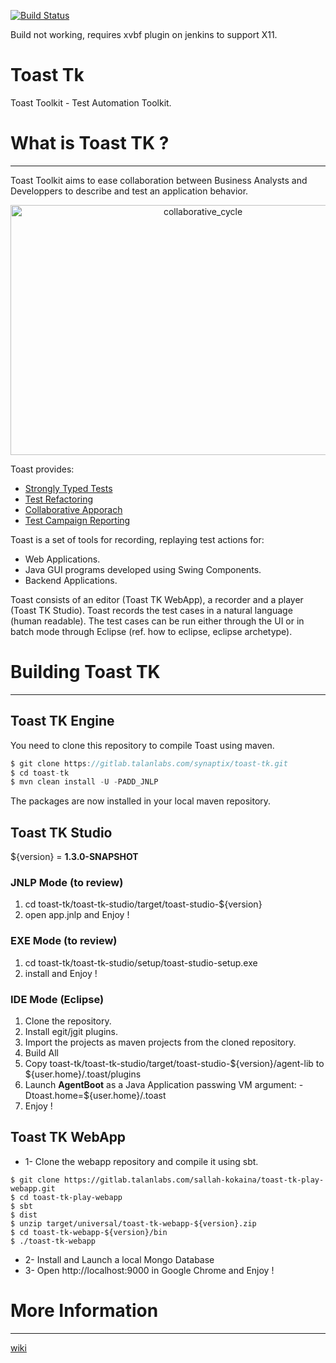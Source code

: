 [![Build Status](https://jenkins.talanlabs.com/buildStatus/icon?job=Toast-tk)](https://jenkins.talanlabs.com/job/Toast-tk/)

Build not working, requires xvbf plugin on jenkins to support X11.

# Toast Tk

Toast Toolkit - Test Automation Toolkit.

# What is Toast TK ?
***

Toast Toolkit aims to ease collaboration between Business Analysts 
and Developpers to describe and test an application behavior. 

<div style="text-align:center" width="100%">
<img src="https://gitlab.talanlabs.com/synaptix/toast-tk/uploads/76234d43d51527bfe7264f8c0b9d9843/collaborative_cycle.png" alt="collaborative_cycle" 
width="600px" height="400px" >
</div>

Toast provides:
- [Strongly Typed Tests](https://gitlab.talanlabs.com/synaptix/toast-tk/wikis/toast-strongly-typed-tests)
- [Test Refactoring](https://gitlab.talanlabs.com/synaptix/toast-tk/wikis/toast-test-refactoring)
- [Collaborative Apporach](https://gitlab.talanlabs.com/synaptix/toast-tk/wikis/toast-collaborative-approach)
- [Test Campaign Reporting](https://gitlab.talanlabs.com/synaptix/toast-tk/wikis/toast-campaign-reporting)


Toast is a set of tools for recording, replaying test actions for:
- Web Applications.
- Java GUI programs developed using Swing Components. 
- Backend Applications.

Toast consists of an editor (Toast TK WebApp), a recorder and a player (Toast TK Studio). 
Toast records the test cases in a natural language (human readable).
The test cases can be run either through the UI or in batch mode through Eclipse (ref. how to eclipse, eclipse archetype).

# Building Toast TK
***

## Toast TK Engine
You need to clone this repository to compile Toast using maven.

``` java
$ git clone https://gitlab.talanlabs.com/synaptix/toast-tk.git
$ cd toast-tk
$ mvn clean install -U -PADD_JNLP
```

The packages are now installed in your local maven repository.

## Toast TK Studio
${version} = __1.3.0-SNAPSHOT__

### JNLP Mode (to review)
1. cd toast-tk/toast-tk-studio/target/toast-studio-${version}
2. open app.jnlp and Enjoy !

### EXE Mode (to review)
1. cd toast-tk/toast-tk-studio/setup/toast-studio-setup.exe
2. install and Enjoy !

### IDE Mode (Eclipse)
1. Clone the repository.
2. Install egit/jgit plugins. 
3. Import the projects as maven projects from the cloned repository. 
4. Build All
5. Copy toast-tk/toast-tk-studio/target/toast-studio-${version}/agent-lib to ${user.home}/.toast/plugins
6. Launch __AgentBoot__ as a Java Application passwing VM argument: -Dtoast.home=${user.home}/.toast
7. Enjoy !

## Toast TK WebApp
* 1- Clone the webapp repository and compile it using sbt.

```
$ git clone https://gitlab.talanlabs.com/sallah-kokaina/toast-tk-play-webapp.git
$ cd toast-tk-play-webapp
$ sbt
$ dist
$ unzip target/universal/toast-tk-webapp-${version}.zip
$ cd toast-tk-webapp-${version}/bin
$ ./toast-tk-webapp
```
* 2- Install and Launch a local Mongo Database
* 3- Open http://localhost:9000 in Google Chrome and Enjoy !

# More Information 
***

[wiki](https://gitlab.talanlabs.com/synaptix/toast-tk/wikis/home)